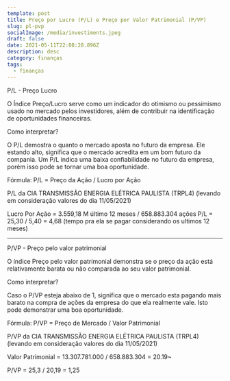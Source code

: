 ```yaml
---
template: post
title: Preço por Lucro (P/L) e Preço por Valor Patrimonial (P/VP)
slug: pl-pvp
socialImage: /media/investiments.jpeg
draft: false
date: 2021-05-11T22:08:28.896Z
description: desc
category: finanças
tags:
  - finanças
---
```

P/L - Preço Lucro

O Índice Preço/Lucro serve como um indicador do otimismo ou pessimismo usado no mercado pelos investidores, além de contribuir na identificação de oportunidades financeiras.

Como interpretar?

O P/L demostra o quanto o mercado aposta no futuro da empresa. Ele estando alto, significa que o mercado acredita em um bom futuro da compania. Um P/L indica uma baixa confiabilidade no futuro da empresa, porém isso pode se tornar uma boa oportunidade.

Fórmula: P/L = Preço da Ação / Lucro por Ação

P/L da CIA TRANSMISSÃO ENERGIA ELÉTRICA PAULISTA (TRPL4) (levando em consideração valores do dia 11/05/2021)

Lucro Por Ação = 3.559,18 M último 12 meses
 / 658.883.304 ações
P/L = 25,30 / 5,40 = 4,68 (tempo pra ela se pagar considerando os ultimos 12 meses)

- - -

P/VP - Preço pelo valor patrimonial

O índice Preço pelo valor patrimonial demonstra se o preço da ação está relativamente barata ou não comparada ao seu valor patrimonial. 

Como interpretar?

Caso o P/VP esteja abaixo de 1, significa que o mercado esta pagando mais barato na compra de ações da empresa do que ela realmente vale. Isto pode demonstrar uma boa oportunidade.

Fórmula: P/VP = Preço de Mercado / Valor Patrimonial

P/VP da CIA TRANSMISSÃO ENERGIA ELÉTRICA PAULISTA (TRPL4) (levando em consideração valores do dia 11/05/2021)

Valor Patrimonial = 13.307.781.000 / 658.883.304 = 20.19~

P/VP = 25,3 / 20,19 = 1,25